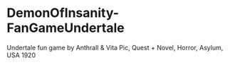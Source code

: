 # DemonOfInsanity-FanGameUndertale
Undertale fun game by Anthrall &amp; Vita Pic, Quest + Novel, Horror, Asylum, USA 1920
